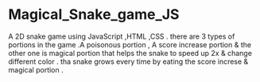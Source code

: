 # Magical_Snake_game_JS
A 2D snake game using JavaScript ,HTML ,CSS . there are 3 types of portions in the game .A poisonous portion , A score increase portion & the other one is magical portion that helps the snake to speed up 2x & change different color . tha snake grows every time by eating the score increse & magical portion .
